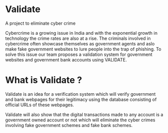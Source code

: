# Validate

A project to eliminate cyber crime

Cybercrime is a growing issue in India and with the exponential growth in technology the crime rates are also at a rise. The criminals involved in cybercrime often showcase themselves as government agents and aslo make fake government websites to lure people into the trap of phishing. To solve this issue our team proposes a validation system for government websites and government bank accounts using VALIDATE.

# What is Validate ?

Validate is an idea for a verification system which will verify government and bank webpages for their legitimacy using the database consisting of official URLs of these webpages.

Validate will also show that the digital transactions made to any account is a government owned account or not which will eliminate the cyber crimes involving fake government schemes and fake bank schemes.
